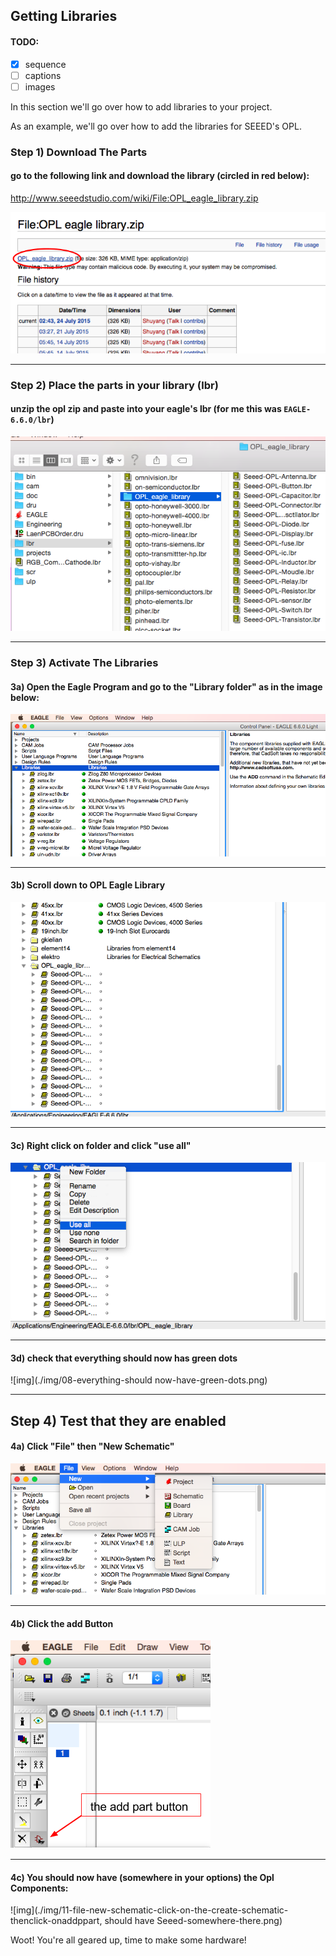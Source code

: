 ## Getting Libraries

#### TODO:

* [x] sequence 
* [ ] captions 
* [ ] images

In this section we'll go over how to add libraries to your project.

As an example, we'll go over how to add the libraries for SEEED's OPL.


### Step 1) Download The Parts

#### go to the following link and download the library (circled in red below):

http://www.seeedstudio.com/wiki/File:OPL_eagle_library.zip

![img](./img/01-opl-download.png)

---

### Step 2) Place the parts in your library (lbr)

#### unzip the opl zip and paste into your eagle's lbr (for me this was `EAGLE-6.6.0/lbr`)

![img](./img/02-place-opl-in-eagle.png)

---

### Step 3) Activate The Libraries

#### 3a) Open the Eagle Program and go to the "Library folder" as in the image below:

![img](./img/05-open-eagle-and-expand-Libraries.png)

---

#### 3b) Scroll down to OPL Eagle Library

![img](./img/06-scroll-downto-OPL-Eagle-Libraries.png)

---

#### 3c) Right click on folder and click "use all"

![img](./img/07-right-click-on-folder-and-click-use-all.png)

---

#### 3d) check that everything should now has green dots

![img](./img/08-everything-should now-have-green-dots.png)

---

## Step 4) Test that they are enabled

#### 4a) Click "File" then "New Schematic"

![img](./img/09-file-new-schem)

---

#### 4b) Click the add Button

![img](./img/10-click-add-button.png)

---


#### 4c) You should now have (somewhere in your options) the Opl Components:

![img](./img/11-file-new-schematic-click-on-the-create-schematic-thenclick-onaddppart, should have Seeed-somewhere-there.png)


Woot! You're all geared up, time to make some hardware!

